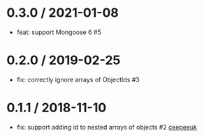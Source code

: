 0.3.0 / 2021-01-08
==================
 * feat: support Mongoose 6 #5

0.2.0 / 2019-02-25
==================
 * fix: correctly ignore arrays of ObjectIds #3

0.1.1 / 2018-11-10
==================
 * fix: support adding id to nested arrays of objects #2 [ceepeeuk](https://github.com/ceepeeuk)
